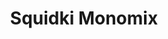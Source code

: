 ---
slug: squidki-monomix-146
title: Squidki Monomix
description: "Squidki Monomix is an exciting online game. Play for free directly in your browser!"
icon: /images/new_mods/Sprunki Monomix.png
url: https://wowtbc.net/sprunkin/monomix/index.html
previewImage: /images/new_mods/Sprunki Monomix.png
type: new mods

# SEO配置
seo:
  title: "Squidki Monomix - Play Free Online Game | Fun Browser Games"
  description: "Squidki Monomix - Play this fun online game for free in your browser. No download required!"
  ogImage: "/images/new_mods/Sprunki Monomix.png"
  keywords: "squidki-monomix-146, online game, browser game, free game, new mods game, play online"

videoUrls:
  - https://www.youtube.com/embed/example1
  - https://www.youtube.com/embed/example2

whyPlay:
  title: "Why Play Squidki Monomix?"
  items:
    - "Immersive Gameplay: Squidki Monomix offers an engaging and immersive gaming experience that will keep you entertained for hours"
    - "Challenging Levels: Test your skills with increasingly difficult challenges and obstacles"
    - "Beautiful Graphics: Enjoy stunning visuals and smooth animations that bring the game world to life"
    - "Regular Updates: New content and features are added regularly to keep the game fresh and exciting"
    - "Free to Play: Experience all the fun without spending a penny"
    - "Community Features: Connect with other players, share strategies, and compete for high scores"
    - "Cross-Platform: Play on any device with a web browser, no downloads required"

features:
  title: "Key Features of Squidki Monomix"
  image: "/images/new_mods/Sprunki Monomix.png"
  items:
    - "Intuitive Controls: Easy to learn controls make Squidki Monomix accessible for players of all skill levels"
    - "Multiple Game Modes: Enjoy various gameplay options that provide different challenges and experiences"
    - "Character Customization: Personalize your gaming experience with unique characters and items"
    - "Achievement System: Complete special tasks to earn rewards and recognition"
    - "Leaderboards: Compete with players worldwide and see who can achieve the highest scores"

characteristics:
  title: "Game Characteristics"
  image: "/images/new_mods/Sprunki Monomix.png"
  items:
    - "Genre: New mods game with elements of strategy and skill"
    - "Difficulty: Suitable for both casual gamers and those seeking a challenge"
    - "Play Time: Quick sessions or extended gameplay, depending on your preference"
    - "Art Style: Vibrant and engaging visuals that enhance the gaming experience"
    - "Sound Design: Immersive audio that complements the gameplay perfectly"

info: "Squidki Monomix is an exciting online game that offers players a unique and engaging gaming experience. With its intuitive controls, stunning visuals, and challenging gameplay, Squidki Monomix provides hours of entertainment for players of all ages and skill levels. Whether you're looking for a quick gaming session during a break or an extended play session, Squidki Monomix delivers an immersive experience that will keep you coming back for more. The game features multiple levels of increasing difficulty, ensuring that players are constantly challenged as they progress. With regular updates adding new content and features, Squidki Monomix remains fresh and exciting, providing endless entertainment options for its growing community of players."

howToPlayIntro: "Welcome to Squidki Monomix! This guide will walk you through the basics and help you master the game. Whether you're a beginner or looking to improve your skills, these tips and instructions will enhance your gaming experience."

howToPlaySteps:
  - title: "Getting Started"
    description: "Begin your Squidki Monomix adventure by familiarizing yourself with the controls. Use your keyboard or mouse to navigate through the game interface. The tutorial will guide you through the basic mechanics and help you understand the objectives."
  - title: "Understanding the Objectives"
    description: "In Squidki Monomix, your main goal is to progress through levels by completing specific objectives. Each level presents unique challenges that require different strategies and approaches."
  - title: "Mastering the Controls"
    description: "Practice using the controls to improve your precision and reaction time. Squidki Monomix requires quick reflexes and strategic thinking to overcome obstacles and defeat opponents."
  - title: "Utilizing Power-ups"
    description: "Collect power-ups throughout the game to enhance your abilities and overcome difficult challenges. Each power-up offers unique advantages that can be crucial for success."
  - title: "Developing Strategies"
    description: "As you progress in Squidki Monomix, develop effective strategies for different scenarios. Analyze patterns, anticipate challenges, and adapt your approach to maximize your performance."

faq:
  title: "Frequently Asked Questions about Squidki Monomix"
  items:
    - question: "Is Squidki Monomix free to play?"
      answer: "Yes, Squidki Monomix is completely free to play directly in your web browser. No downloads or purchases are required to enjoy the full game experience."
    - question: "Can I play Squidki Monomix on mobile devices?"
      answer: "Yes, Squidki Monomix is optimized for both desktop and mobile play. You can enjoy the game on any device with a web browser and internet connection."
    - question: "Are there any in-game purchases?"
      answer: "While Squidki Monomix is free to play, there may be optional in-game purchases available for cosmetic items or additional features that don't affect core gameplay."
    - question: "How often is Squidki Monomix updated?"
      answer: "The developers regularly update Squidki Monomix with new content, features, and improvements based on player feedback and game performance."
    - question: "Can I play Squidki Monomix offline?"
      answer: "Currently, Squidki Monomix requires an internet connection to play as it's a browser-based online game."
    - question: "Is Squidki Monomix suitable for children?"
      answer: "Yes, Squidki Monomix is designed to be family-friendly and suitable for players of all ages."
    - question: "How do I report bugs or issues?"
      answer: "If you encounter any problems while playing Squidki Monomix, you can report them through the game's support page or contact the developers directly through their website."
    - question: "Still Have Questions?"
      answer: "If you have additional questions about Squidki Monomix that aren't covered in this FAQ, please visit our support center or contact our customer service team for assistance."
---
